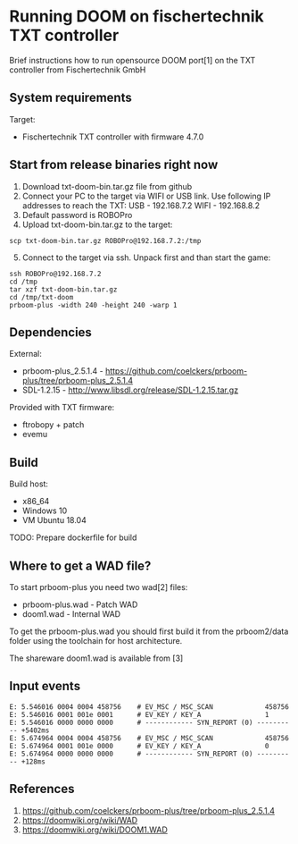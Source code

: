 # Running DOOM on fischertechnik TXT controller
Brief instructions how to run opensource DOOM port[1] on the TXT controller from Fischertechnik GmbH


## System requirements
Target:
- Fischertechnik TXT controller with firmware 4.7.0


## Start from release binaries right now
1. Download txt-doom-bin.tar.gz file from github 
2. Connect your PC to the target via WIFI or USB link. Use following IP addresses to reach the TXT:
    USB  - 192.168.7.2
    WIFI - 192.168.8.2
3. Default password is ROBOPro
4. Upload txt-doom-bin.tar.gz to the target:
~~~
scp txt-doom-bin.tar.gz ROBOPro@192.168.7.2:/tmp
~~~
5. Connect to the target via ssh. Unpack first and than start the game:
~~~
ssh ROBOPro@192.168.7.2
cd /tmp
tar xzf txt-doom-bin.tar.gz
cd /tmp/txt-doom
prboom-plus -width 240 -height 240 -warp 1
~~~


## Dependencies
External:
- prboom-plus_2.5.1.4 - https://github.com/coelckers/prboom-plus/tree/prboom-plus_2.5.1.4
- SDL-1.2.15 - http://www.libsdl.org/release/SDL-1.2.15.tar.gz

Provided with TXT firmware:
- ftrobopy + patch
- evemu


## Build
Build host:
- x86_64
- Windows 10
- VM Ubuntu 18.04

TODO: Prepare dockerfile for build


## Where to get a WAD file?
To start prboom-plus you need two wad[2] files:
* prboom-plus.wad - Patch WAD
* doom1.wad - Internal WAD

To get the prboom-plus.wad you should first build it from the prboom2/data folder 
using the toolchain for host architecture.

The shareware doom1.wad is available from [3]


## Input events
~~~
E: 5.546016 0004 0004 458756    # EV_MSC / MSC_SCAN             458756
E: 5.546016 0001 001e 0001      # EV_KEY / KEY_A                1
E: 5.546016 0000 0000 0000      # ------------ SYN_REPORT (0) ---------- +5402ms
E: 5.674964 0004 0004 458756    # EV_MSC / MSC_SCAN             458756
E: 5.674964 0001 001e 0000      # EV_KEY / KEY_A                0
E: 5.674964 0000 0000 0000      # ------------ SYN_REPORT (0) ---------- +128ms
~~~


## References
1. https://github.com/coelckers/prboom-plus/tree/prboom-plus_2.5.1.4
2. https://doomwiki.org/wiki/WAD
3. https://doomwiki.org/wiki/DOOM1.WAD